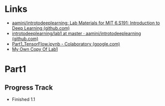 # Links

- [aamini/introtodeeplearning: Lab Materials for MIT 6.S191: Introduction to Deep Learning (github.com)](https://github.com/aamini/introtodeeplearning/)
- [introtodeeplearning/lab1 at master · aamini/introtodeeplearning (github.com)](https://github.com/aamini/introtodeeplearning/tree/master/lab1)
- [Part1_TensorFlow.ipynb - Colaboratory (google.com)](https://colab.research.google.com/github/aamini/introtodeeplearning/blob/master/lab1/Part1_TensorFlow.ipynb)
- [My Own Copy Of Lab1](https://colab.research.google.com/drive/176HSzAScaE-9isepznzFy1fExGZ6wewh)

# Part1

## Progress Track

- Finished 1.1